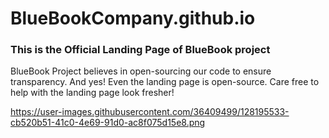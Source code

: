 # BlueBookCompany.github.io
### This is the Official Landing Page of BlueBook project
BlueBook Project believes in open-sourcing our code to ensure transparency. 
And yes! Even the landing page is open-source. Care free to help with the landing page look fresher!

https://user-images.githubusercontent.com/36409499/128195533-cb520b51-41c0-4e69-91d0-ac8f075d15e8.png
